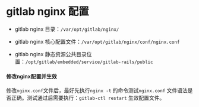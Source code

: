# gitlab nginx 配置

* gitlab nginx 目录：`/var/opt/gitlab/nginx/`

* gitlab nginx 核心配置文件：`/var/opt/gitlab/nginx/conf/nginx.conf`

* gitlab nginx 静态资源公共目录位置：`/opt/gitlab/embedded/service/gitlab-rails/public`

#### 修改nginx配置并生效

修改`nginx.conf`文件后，最好先执行`nginx -t` 的命令测试`nginx.conf` 文件语法是否正确。测试通过后需要执行：`gitlab-ctl restart` 生效配置文件。

